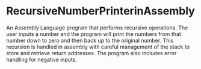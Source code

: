 # RecursiveNumberPrinterinAssembly
An Assembly Language program that performs recursive operations. The user inputs a number and the program will print the numbers from that number down to zero and then back up to the original number. This recursion is handled in assembly with careful management of the stack to store and retrieve return addresses. The program also includes error handling for negative inputs.
